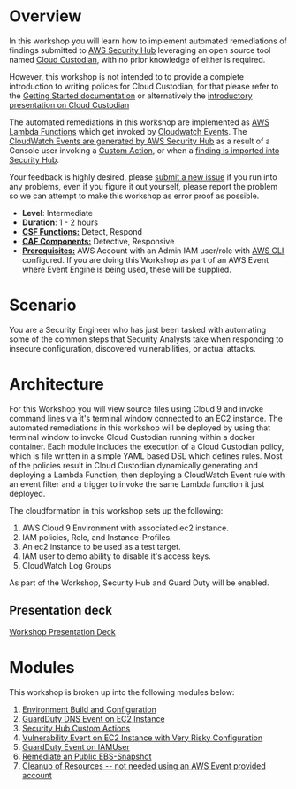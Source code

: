 # Overview
In this workshop you will learn how to implement automated remediations of findings submitted to [AWS Security Hub](https://aws.amazon.com/security-hub/) leveraging an open source tool named [Cloud Custodian](https://cloudcustodian.io/), with no prior knowledge of either is required.

However, this workshop is not intended to to provide a complete introduction to writing polices for Cloud Custodian, for that please refer to the [Getting Started documentation](https://cloudcustodian.io/docs/aws/gettingstarted.html) or alternatively the [introductory presentation on Cloud Custodian](https://www.socallinuxexpo.org/sites/default/files/presentations/CloudCustodian%40Scale17x.pdf)

The automated remediations in this workshop are implemented as [AWS Lambda Functions](https://aws.amazon.com/lambda/) which get invoked by  [Cloudwatch Events](https://docs.aws.amazon.com/AmazonCloudWatch/latest/events/WhatIsCloudWatchEvents.html). The [CloudWatch Events are generated by AWS Security Hub](https://docs.aws.amazon.com/en_pv/securityhub/latest/userguide/securityhub-cloudwatch-events.html#securityhub-cwe-configure) as a result of a Console user invoking a [Custom Action](https://docs.aws.amazon.com/en_pv/securityhub/latest/userguide/securityhub-cloudwatch-events.html#securityhub-cwe-send), or when a [finding is imported into Security Hub](https://docs.aws.amazon.com/en_pv/securityhub/latest/userguide/securityhub-findings.html).

Your feedback is highly desired, please [submit a new issue](https://github.com/FireballDWF/securityhub-remediations/issues/new) if you run into any problems, even if you figure it out yourself, please report the problem so we can attempt to make this workshop as error proof as possible.

* **Level**: Intermediate
* **Duration**: 1 - 2 hours
* **[CSF Functions:](https://www.nist.gov/cyberframework/online-learning/five-functions)** Detect, Respond
* **[CAF Components:](https://d0.awsstatic.com/whitepapers/AWS_CAF_Security_Perspective.pdf)** Detective, Responsive
* **[Prerequisites:](https://awssecworkshops.com/getting-started/)** AWS Account with an Admin IAM user/role with [AWS CLI](https://aws.amazon.com/cli/) configured. If you are doing this Workshop as part of an AWS Event where Event Engine is being used, these will be supplied.

# Scenario

You are a Security Engineer who has just been tasked with automating some of the common steps that Security Analysts take when responding to insecure configuration, discovered vulnerabilities, or actual attacks.

# Architecture

For this Workshop you will view source files using Cloud 9 and invoke command lines via it's terminal window connected to an EC2 instance.
The automated remediations in this workshop will be deployed by using that terminal window to invoke Cloud Custodian running within a docker container.
Each module includes the execution of a Cloud Custodian policy, which is file written in a simple YAML based DSL which defines rules.
Most of the policies result in Cloud Custodian dynamically generating and deploying a Lambda Function, then deploying a CloudWatch Event rule with an event filter and a trigger to invoke the same Lambda function it just deployed.

The cloudformation in this workshop sets up the following:
1. AWS Cloud 9 Environment with associated ec2 instance.
2. IAM policies, Role, and Instance-Profiles.
3. An ec2 instance to be used as a test target.
4. IAM user to demo ability to disable it's access keys.
5. CloudWatch Log Groups

As part of the Workshop, Security Hub and Guard Duty will be enabled.

## Presentation deck
[Workshop Presentation Deck](./Security-Hub-Automated-Remediations-Workshop.pptx)

# Modules

This workshop is broken up into the following modules below:

1. [Environment Build and Configuration](./01-environment-setup.md)
2. [GuardDuty DNS Event on EC2 Instance](./02-guardduty-dns-event.md)
3. [Security Hub Custom Actions](./03-securityhub-custom-actions.md)
4. [Vulnerability Event on EC2 Instance with Very Risky Configuration](./04-ec2-instance-high-risk-config.md)
5. [GuardDuty Event on IAMUser](./05-guardduty-iam-user.md)
6. [Remediate an Public EBS-Snapshot](./06-ebs-snapshot-public.md)
7. [Cleanup of Resources -- not needed using an AWS Event provided account](./07-cleanup.md)
